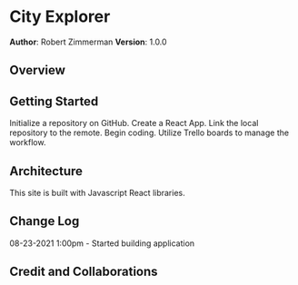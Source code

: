 # City Explorer

**Author**: Robert Zimmerman
**Version**: 1.0.0

## Overview

## Getting Started

Initialize a repository on GitHub. Create a React App. Link the local repository to the remote. Begin coding. Utilize Trello boards to manage the workflow.

## Architecture

This site is built with Javascript React libraries.

## Change Log

08-23-2021 1:00pm - Started building application

## Credit and Collaborations
